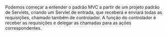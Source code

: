 Podemos começar a entender o padrão MVC a partir de um projeto padrão de Servlets, criando um Servlet de entrada, que receberá e enviará todas as requisições, chamado também de controlador. A função do controlador é receber as requisições e delegar as chamadas para as ações correspondentes.